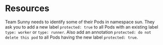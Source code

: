 # Resources

Team Sunny needs to identify some of their Pods in namespace sun. They ask you to add a new label `protected: true` to all Pods with an existing label `type: worker` or `type: runner`. Also add an annotation `protected: do not delete this pod` to all Pods having the new label `protected: true`.